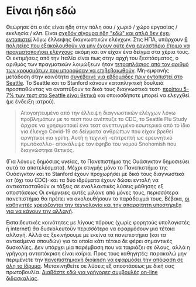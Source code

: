 # Είναι ήδη εδώ

Θεώρησε ότι ο ιός είναι ήδη στην πόλη σου / χωριό / χώρο εργασίας / εκκλησία / κλπ. Είναι [σχεδόν σίγουρα ήδη "εδώ" και απλά δεν έχει 
εντοπιστεί](https://twitter.com/balajis/status/1234879748083503105) λόγω έλλειψης διαγνωστικών ελέγχων. Στις ΗΠΑ, υπάρχουν [6 πολιτείες που εξακολουθούν να μην έχουν ούτε ένα εργαστήριο έτοιμο να πραγματοποιήσει ελέγχους](https://www.npr.org/sections/health-shots/2020/03/06/812833596/coronavirus-14-deaths-now-in-u-s-new-cases-in-maryland-colorado) ακόμη και αν είχαν ένα δείγμα στα χέρια τους. Οι εκτιμήσεις από την Ιταλία είναι πως στην αρχή του ξεσπάσματος, ο αριθμός των πραγματικών λοιμώξεων ήταν [τετραπλάσιος από τον αριθμό των κρουσμάτων που μπορούσαν να επιβεβαιωθούν](https://twitter.com/AdamJKucharski/status/1236004937529798659). Μη-εμφανής μετάδοση στην κοινότητα [συνέβαινε για εβδομάδες πριν εντοπιστεί στο Seattle](https://twitter.com/trvrb/status/1236096904678633472). Το Seattle και το Stanford κάνουν καταπληκτική δουλειά προσπαθώντας να αναπτύξουν τα δικά τους διαγνωστικά τεστ· [περίπου 5-7% των τεστ στο Seattle είναι θετικά](https://twitter.com/UWVirology/status/1236017803162873856) και
οποιοσδήποτε μπορεί να ελεγχθεί (με ένδειξη ιατρού).

> Απογοητευμένο από την έλλειψη διαγνωστικών ελέγχων λόγω προβλημάτων με το τεστ που ανέπτυξε το CDC, το Seattle Flu Study άρχισε να χρησιμοποιεί ένα τεστ ανεπτυγμένο εσωτερικά από το ίδιο για έλεγχο Covid-19 σε δείγματα ανθρώπων που είχαν βρεθεί αρνητικοί για γρίπη. Αυτή η τεχνική -επιτρεπτή ως ερευνητικό πρωτόκολλο- αποκάλυψε τον έφηβο του νομού Snohomish που διαγνώστηκε θετικός.

(Για λόγους δημόσιας υγείας, το Πανεπιστήμιο της Ουάσιγκτον δημοσιεύει αυτά τα αποτελέσματα). Μέχρι στιγμής μόνο το Πανεπιστήμιο της Ουάσιγκτον και το Stanford έχουν προχωρήσει με δικά τους διαγνωστικά κιτ (όχι του CDC)· και τα δύο ιδρύματα έχουν δώσει εντολή να αντικατασταθούν οι τάξεις σε εναλλακτικές λύσεις μάθησης εξ αποστάσεως Οι ενέργειες αυτές μιλάνε από μόνες τους, περισσότερα πανεπιστήμια θα πρέπει να ακολουθήσουν το παράδειγμά τους. Βέβαια, [οι καθηγητές χρειάζονται την τεχνολογία και την απαραίτητη υποστήριξη για να κάνουν την αλλαγή](https://twitter.com/ryanaboyd/status/1236009378295103488).

Εκπαιδευτικές κοινότητες με λίγους πόρους (χωρίς φορητούς υπολογιστές ή internet) θα δυσκολευτούν περισσότερο να εφαρμόσουν μια τέτοια αλλαγή. Αλλά ας ξεκινήσουμε με εκείνα τα πανεπιστήμια (και τα αντικείμενα σπουδών) για τα οποία κάτι τέτοιο δε φέρει σημαντικές δυσκολίες. Δεν υπάρχει μία παρέμβαση που να ταιριάζει σε όλους, αλλά η γρήγορη ανταπόκριση είναι καίρια. Προς τους καθηγητές: παρακαλώ μην περιμένετε την [πανεπιστημιακή διοίκηση να εφαρμόσει την απόφαση σε όλη το ίδρυμα](https://www.insidehighered.com/news/2020/03/06/roundup-weeks-news-about-κολέγια-και-coronavirus?utm_content=buffera0fc5&utm_medium=social&utm_source=linkedin&utm_campaign=IHEbuffer). Μετακινηθείτε σε λύσεις εξ αποστάσεως με δική σας πρωτοβουλία. [Διαβάστε εδώ για γρήγορες συμβουλές on-line διδασκαλίας](https://docs.google.com/document/d/1QR7IEgdisO6JtmELs07uUsSSu2Yox86GJY9wGV6mBjA/edit#).
